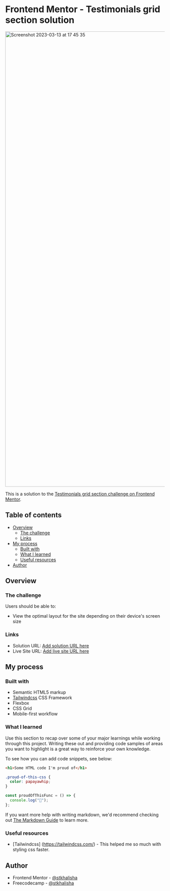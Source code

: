 # Frontend Mentor - Testimonials grid section solution

<img width="1439" alt="Screenshot 2023-03-13 at 17 45 35" src="https://user-images.githubusercontent.com/60285814/224679932-296b9d42-a1f0-481d-b727-e831d16b2bc0.png">

This is a solution to the [Testimonials grid section challenge on Frontend Mentor](https://www.frontendmentor.io/challenges/testimonials-grid-section-Nnw6J7Un7).

## Table of contents

- [Overview](#overview)
  - [The challenge](#the-challenge)
  - [Links](#links)
- [My process](#my-process)
  - [Built with](#built-with)
  - [What I learned](#what-i-learned)
  - [Useful resources](#useful-resources)
- [Author](#author)

## Overview

### The challenge

Users should be able to:

- View the optimal layout for the site depending on their device's screen size

### Links

- Solution URL: [Add solution URL here](https://github.com/stkhalisha/testimonials-grid-section-main)
- Live Site URL: [Add live site URL here](https://stkhalisha-testimonials-grid-section-main.vercel.app/)

## My process

### Built with

- Semantic HTML5 markup
- [Tailwindcss](https://tailwindcss.com/) CSS Framework
- Flexbox
- CSS Grid
- Mobile-first workflow

### What I learned

Use this section to recap over some of your major learnings while working through this project. Writing these out and providing code samples of areas you want to highlight is a great way to reinforce your own knowledge.

To see how you can add code snippets, see below:

```html
<h1>Some HTML code I'm proud of</h1>
```

```css
.proud-of-this-css {
  color: papayawhip;
}
```

```js
const proudOfThisFunc = () => {
  console.log("🎉");
};
```

If you want more help with writing markdown, we'd recommend checking out [The Markdown Guide](https://www.markdownguide.org/) to learn more.

### Useful resources

- [Tailwindcss] (https://tailwindcss.com/) - This helped me so much with styling css faster.

## Author

- Frontend Mentor - [@stkhalisha](https://www.frontendmentor.io/profile/stkhalisha)
- Freecodecamp - [@stkhalisha](https://www.freecodecamp.org/stkhalisha)
